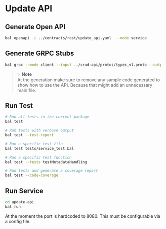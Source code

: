 # Update API

## Generate Open API 

```bash
bal openapi -i ../contracts/rest/update_api.yaml  --mode service
```

## Generate GRPC Stubs

```bash
bal grpc --mode client --input ../crud-api/protos/types_v1.proto --output .
```

> 💡 **Note**  
> At the generation make sure to remove any sample code generated to show how to use the API. Because that might add an unnecessary main file. 

## Run Test

```bash
# Run all tests in the current package
bal test

# Run tests with verbose output
bal test --test-report

# Run a specific test file
bal test tests/service_test.bal

# Run a specific test function
bal test --tests testMetadataHandling

# Run tests and generate a coverage report
bal test --code-coverage
```

## Run Service

```bash
cd update-api
bal run
```

At the moment the port is hardcoded to 8080. This must be configurable via a config file.

